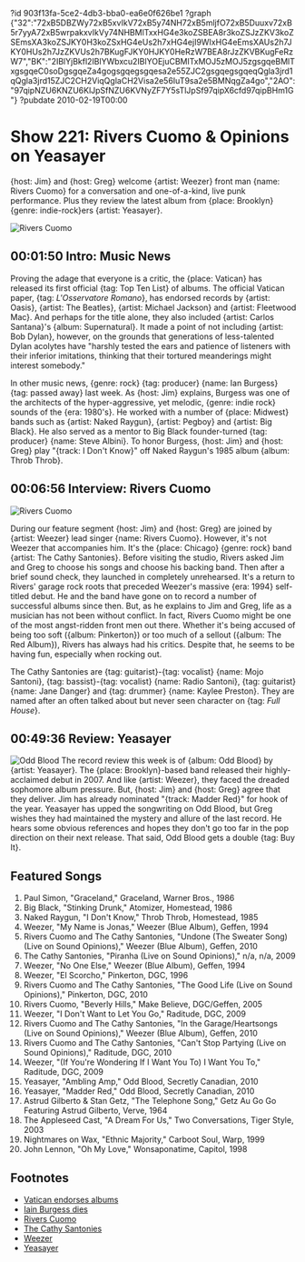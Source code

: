 ?id 903f13fa-5ce2-4db3-bba0-ea6e0f626be1
?graph {"32":"72xB5DBZWy72xB5xvIkV72xB5y74NH72xB5mljfO72xB5Duuxv72xB5r7yyA72xB5wrpakxvIkVy74NHBMlTxxHG4e3koZSBEA8r3koZSJzZKV3koZSEmsXA3koZSJKY0H3koZSxHG4eUs2h7xHG4ejI9WIxHG4eEmsXAUs2h7JKY0HUs2h7JzZKVUs2h7BKugFJKY0HJKY0HeRzW7BEA8rJzZKVBKugFeRzW7","BK":"2IBlYjBkfl2IBlYWbxcu2IBlYOEjuCBMlTxMOJ5zMOJ5zgsgqeBMlTxgsgqeC0soDgsgqeZa4gogsgqegsgqesa2e55ZJC2gsgqegsgqeqQgla3jrd1qQgla3jrd15ZJC2CH2ViqQglaCH2Visa2e56IuT9sa2e5BMNqgZa4go","2AO":"97qipNZU6KNZU6KlJpSfNZU6KVNyZF7Y5sTlJpSf97qipX6cfd97qipBHm1G"}
?pubdate 2010-02-19T00:00

# Show 221: Rivers Cuomo & Opinions on Yeasayer 
{host: Jim} and {host: Greg} welcome {artist: Weezer} front man {name: Rivers Cuomo} for a conversation and one-of-a-kind, live punk performance. Plus they review the latest album from {place: Brooklyn} {genre: indie-rock}ers {artist: Yeasayer}.

![Rivers Cuomo](https://static.soundopinions.org/images/2010/riverscuomo.jpg)

## 00:01:50 Intro: Music News
Proving the adage that everyone is a critic, the {place: Vatican} has released its first official {tag: Top Ten List} of albums. The official Vatican paper, {tag: *L'Osservatore Romano*}, has endorsed records by {artist: Oasis}, {artist: The Beatles}, {artist: Michael Jackson} and {artist: Fleetwood Mac}. And perhaps for the title alone, they also included {artist: Carlos Santana}'s {album: Supernatural}. It made a point of not including {artist: Bob Dylan}, however, on the grounds that generations of less-talented Dylan acolytes have "harshly tested the ears and patience of listeners with their inferior imitations, thinking that their tortured meanderings might interest somebody."

In other music news, {genre: rock} {tag: producer} {name: Ian Burgess} {tag: passed away} last week. As {host: Jim} explains, Burgess was one of the architects of the hyper-aggressive, yet melodic, {genre: indie rock} sounds of the {era: 1980's}. He worked with a number of {place: Midwest} bands such as {artist: Naked Raygun}, {artist: Pegboy} and {artist: Big Black}. He also served as a mentor to Big Black founder-turned {tag: producer} {name: Steve Albini}. To honor Burgess, {host: Jim} and {host: Greg} play "{track: I Don't Know}" off Naked Raygun's 1985 album {album: Throb Throb}.

## 00:06:56 Interview: Rivers Cuomo
![Rivers Cuomo](https://static.soundopinions.org/assets/221/BK0.jpg)

During our feature segment {host: Jim} and {host: Greg} are joined by {artist: Weezer} lead singer {name: Rivers Cuomo}. However, it's not Weezer that accompanies him. It's the {place: Chicago} {genre: rock} band {artist: The Cathy Santonies}. Before visiting the studio, Rivers asked Jim and Greg to choose his songs and choose his backing band. Then after a brief sound check, they launched in completely unrehearsed. It's a return to Rivers' garage rock roots that preceded Weezer's massive {era: 1994} self-titled debut. He and the band have gone on to record a number of successful albums since then. But, as he explains to Jim and Greg, life as a musician has not been without conflict. In fact, Rivers Cuomo might be one of the most angst-ridden front men out there. Whether it's being accused of being too soft ({album: Pinkerton}) or too much of a sellout ({album: The Red Album}), Rivers has always had his critics. Despite that, he seems to be having fun, especially when rocking out. 

The Cathy Santonies are {tag: guitarist}-{tag: vocalist} {name: Mojo Santoni}, {tag: bassist}-{tag: vocalist} {name: Radio Santoni}, {tag: guitarist} {name: Jane Danger} and {tag: drummer} {name: Kaylee Preston}. They are named after an often talked about but never seen character on {tag: *Full House*}. 

## 00:49:36 Review: Yeasayer
![Odd Blood](https://static.soundopinions.org/assets/221/2AO0.jpg)
The record review this week is of {album: Odd Blood} by {artist: Yeasayer}. The {place: Brooklyn}-based band released their highly-acclaimed debut in 2007. And like {artist: Weezer}, they faced the dreaded sophomore album pressure. But, {host: Jim} and {host: Greg} agree that they deliver. Jim has already nominated "{track: Madder Red}" for hook of the year. Yeasayer has upped the songwriting on Odd Blood, but Greg wishes they had maintained the mystery and allure of the last record. He hears some obvious references and hopes they don't go too far in the pop direction on their next release. That said, Odd Blood gets a double {tag: Buy It}. 

## Featured Songs
1. Paul Simon, "Graceland," Graceland, Warner Bros., 1986
2. Big Black, "Stinking Drunk," Atomizer, Homestead, 1986
3. Naked Raygun, "I Don't Know," Throb Throb, Homestead, 1985
4. Weezer, "My Name is Jonas," Weezer (Blue Album), Geffen, 1994
5. Rivers Cuomo and The Cathy Santonies, "Undone (The Sweater Song) (Live on Sound Opinions)," Weezer (Blue Album), Geffen, 2010 
5. The Cathy Santonies, "Piranha (Live on Sound Opinions)," n/a, n/a, 2009
6. Weezer, "No One Else," Weezer (Blue Album), Geffen, 1994
7. Weezer, "El Scorcho," Pinkerton, DGC, 1996
8. Rivers Cuomo and The Cathy Santonies, "The Good Life (Live on Sound Opinions)," Pinkerton, DGC, 2010
9. Rivers Cuomo, "Beverly Hills," Make Believe, DGC/Geffen, 2005
10. Weezer, "I Don't Want to Let You Go," Raditude, DGC, 2009
11. Rivers Cuomo and The Cathy Santonies, "In the Garage/Heartsongs (Live on Sound Opinions)," Weezer (Blue Album), Geffen, 2010
12. Rivers Cuomo and The Cathy Santonies, "Can't Stop Partying (Live on Sound Opinions)," Raditude, DGC, 2010 
13. Weezer, "(If You're Wondering If I Want You To) I Want You To," Raditude, DGC, 2009
14. Yeasayer, "Ambling Amp," Odd Blood, Secretly Canadian, 2010
15. Yeasayer, "Madder Red," Odd Blood, Secretly Canadian, 2010
16. Astrud Gilberto & Stan Getz, "The Telephone Song," Getz Au Go Go Featuring Astrud Gilberto, Verve, 1964
17. The Appleseed Cast, "A Dream For Us," Two Conversations, Tiger Style, 2003
18. Nightmares on Wax, "Ethnic Majority," Carboot Soul, Warp, 1999
19. John Lennon, "Oh My Love," Wonsaponatime, Capitol, 1998

## Footnotes
- [Vatican endorses albums](http://www.nytimes.com/2010/02/15/arts/music/15arts-VATICANSTOP1_BRF.html?_r=0)
- [Iain Burgess dies](http://pitchfork.com/news/37908-rip-punk-producer-iain-burgess/)
- [Rivers Cuomo](http://riverscuomo.com/)
- [The Cathy Santonies](https://www.reverbnation.com/thecathysantonies)
- [Weezer](http://weezer.com/)
- [Yeasayer](http://blog.yeasayer.net/)
